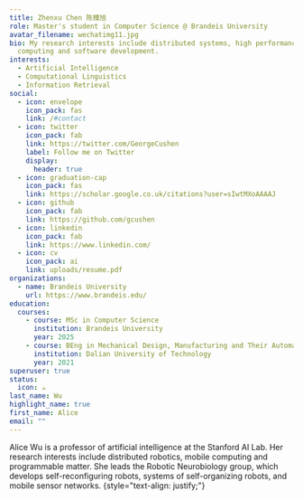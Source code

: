 ```yaml
---
title: Zhenxu Chen 陈臻旭
role: Master's student in Computer Science @ Brandeis University
avatar_filename: wechatimg11.jpg
bio: My research interests include distributed systems, high performance
  computing and software development.
interests:
  - Artificial Intelligence
  - Computational Linguistics
  - Information Retrieval
social:
  - icon: envelope
    icon_pack: fas
    link: /#contact
  - icon: twitter
    icon_pack: fab
    link: https://twitter.com/GeorgeCushen
    label: Follow me on Twitter
    display:
      header: true
  - icon: graduation-cap
    icon_pack: fas
    link: https://scholar.google.co.uk/citations?user=sIwtMXoAAAAJ
  - icon: github
    icon_pack: fab
    link: https://github.com/gcushen
  - icon: linkedin
    icon_pack: fab
    link: https://www.linkedin.com/
  - icon: cv
    icon_pack: ai
    link: uploads/resume.pdf
organizations:
  - name: Brandeis University
    url: https://www.brandeis.edu/
education:
  courses:
    - course: MSc in Computer Science
      institution: Brandeis University
      year: 2025
    - course: BEng in Mechanical Design, Manufacturing and Their Automation
      institution: Dalian University of Technology
      year: 2021
superuser: true
status:
  icon: ☕️
last_name: Wu
highlight_name: true
first_name: Alice
email: ""
---
```


Alice Wu is a professor of artificial intelligence at the Stanford AI Lab. Her research interests include distributed robotics, mobile computing and programmable matter. She leads the Robotic Neurobiology group, which develops self-reconfiguring robots, systems of self-organizing robots, and mobile sensor networks.
{style="text-align: justify;"}

